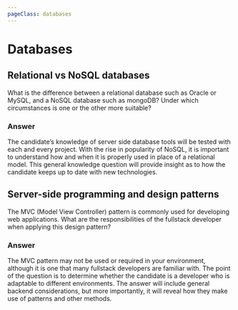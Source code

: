 ```yaml
---
pageClass: databases
---
```

# Databases
## Relational vs NoSQL databases
What is the difference between a relational database such as Oracle or MySQL, and a NoSQL database such as mongoDB? Under which circumstances is one or the other more suitable?
### Answer
The candidate’s knowledge of server side database tools will be tested with each and every project. With the rise in popularity of NoSQL, it is important to understand how and when it is properly used in place of a relational model. This general knowledge question will provide insight as to how the candidate keeps up to date with new technologies.
##  Server-side programming and design patterns
The MVC (Model View Controller) pattern is commonly used for developing web applications. What are the responsibilities of the fullstack developer when applying this design pattern?
### Answer
The MVC pattern may not be used or required in your environment, although it is one that many fullstack developers are familiar with. The point of the question is to determine whether the candidate is a developer who is adaptable to different environments. The answer will include general backend considerations, but more importantly, it will reveal how they make use of patterns and other methods.
